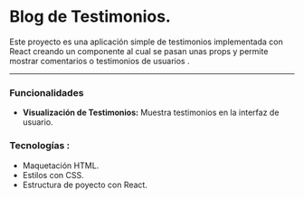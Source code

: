 # Blog de Testimonios.

Este proyecto es una aplicación simple de testimonios implementada con React creando un componente al cual se pasan unas props y permite mostrar comentarios o testimonios de usuarios .

------------

### Funcionalidades

- **Visualización de Testimonios:** Muestra testimonios en la interfaz de usuario.
### Tecnologías  : 


- Maquetación HTML.
- Estilos con CSS.
- Estructura de poyecto con React.


